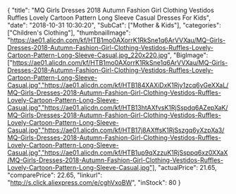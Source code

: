 {
	"title": "MQ Girls Dresses 2018 Autumn Fashion Girl Clothing Vestidos Ruffles Lovely Cartoon Pattern Long Sleeve Casual Dresses For Kids",
	"date": "2018-10-31 10:30:20",
	"SubCat": ["Mother & Kids"],
	"categories": ["Children's Clothing"],
	"thumbnailImage": "https://ae01.alicdn.com/kf/HTB1mo0AXorrK1RkSne1q6ArVVXau/MQ-Girls-Dresses-2018-Autumn-Fashion-Girl-Clothing-Vestidos-Ruffles-Lovely-Cartoon-Pattern-Long-Sleeve-Casual.jpg_220x220.jpg",
	"BigImage": ["https://ae01.alicdn.com/kf/HTB1mo0AXorrK1RkSne1q6ArVVXau/MQ-Girls-Dresses-2018-Autumn-Fashion-Girl-Clothing-Vestidos-Ruffles-Lovely-Cartoon-Pattern-Long-Sleeve-Casual.jpg","https://ae01.alicdn.com/kf/HTB184XAXiDxK1Rjy1zcq6yGeXXaL/MQ-Girls-Dresses-2018-Autumn-Fashion-Girl-Clothing-Vestidos-Ruffles-Lovely-Cartoon-Pattern-Long-Sleeve-Casual.jpg","https://ae01.alicdn.com/kf/HTB13htAXfvsK1RjSspdq6AZepXaK/MQ-Girls-Dresses-2018-Autumn-Fashion-Girl-Clothing-Vestidos-Ruffles-Lovely-Cartoon-Pattern-Long-Sleeve-Casual.jpg","https://ae01.alicdn.com/kf/HTB17j8AXffsK1RjSszgq6yXzpXa3/MQ-Girls-Dresses-2018-Autumn-Fashion-Girl-Clothing-Vestidos-Ruffles-Lovely-Cartoon-Pattern-Long-Sleeve-Casual.jpg","https://ae01.alicdn.com/kf/HTB1up9qXzzuK1RjSsppq6xz0XXaX/MQ-Girls-Dresses-2018-Autumn-Fashion-Girl-Clothing-Vestidos-Ruffles-Lovely-Cartoon-Pattern-Long-Sleeve-Casual.jpg"],
	"actualPrice": 21.65,
	"comparePrice": 22.65,
	"linkurl": "http://s.click.aliexpress.com/e/cghVxoBW",
	"inStock": 80
}
